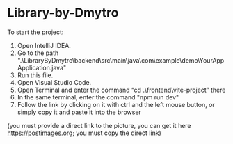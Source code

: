 # Library-by-Dmytro

To start the project:
1. Open IntelliJ IDEA.
2. Go to the path ".\LibraryByDmytro\backend\src\main\java\com\example\demo\YourAppApplication.java"
3. Run this file.
4. Open Visual Studio Code.
5. Open Terminal and enter the command “cd .\frontend\vite-project” there
6. In the same terminal, enter the command "npm run dev"
7. Follow the link by clicking on it with ctrl and the left mouse button, or simply copy it and paste it into the browser


(you must provide a direct link to the picture, you can get it here https://postimages.org; you must copy the direct link)
